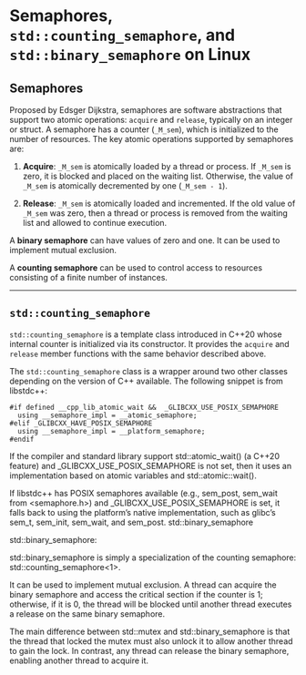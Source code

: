 # Semaphores, `std::counting_semaphore`, and `std::binary_semaphore` on Linux

## Semaphores

Proposed by Edsger Dijkstra, semaphores are software abstractions that support two atomic operations: `acquire` and `release`, typically on an integer or struct. A semaphore has a counter (`_M_sem`), which is initialized to the number of resources. The key atomic operations supported by semaphores are:

1. **Acquire**: `_M_sem` is atomically loaded by a thread or process. If `_M_sem` is zero, it is blocked and placed on the waiting list. Otherwise, the value of `_M_sem` is atomically decremented by one (`_M_sem - 1`).

2. **Release**: `_M_sem` is atomically loaded and incremented. If the old value of `_M_sem` was zero, then a thread or process is removed from the waiting list and allowed to continue execution.

A **binary semaphore** can have values of zero and one. It can be used to implement mutual exclusion.

A **counting semaphore** can be used to control access to resources consisting of a finite number of instances.

---

## `std::counting_semaphore`

`std::counting_semaphore` is a template class introduced in C++20 whose internal counter is initialized via its constructor. It provides the `acquire` and `release` member functions with the same behavior described above.

The `std::counting_semaphore` class is a wrapper around two other classes depending on the version of C++ available. The following snippet is from libstdc++:

```
#if defined __cpp_lib_atomic_wait &&  _GLIBCXX_USE_POSIX_SEMAPHORE
  using __semaphore_impl = __atomic_semaphore;
#elif _GLIBCXX_HAVE_POSIX_SEMAPHORE
  using __semaphore_impl = __platform_semaphore;
#endif
```

If the compiler and standard library support std::atomic_wait() (a C++20 feature) and _GLIBCXX_USE_POSIX_SEMAPHORE is not set, then it uses an implementation based on atomic variables and std::atomic::wait().

If libstdc++ has POSIX semaphores available (e.g., sem_post, sem_wait from <semaphore.h>) and _GLIBCXX_USE_POSIX_SEMAPHORE is set, it falls back to using the platform’s native implementation, such as glibc’s sem_t, sem_init, sem_wait, and sem_post.
std::binary_semaphore

std::binary_semaphore:

std::binary_semaphore is simply a specialization of the counting semaphore: std::counting_semaphore<1>.

It can be used to implement mutual exclusion. A thread can acquire the binary semaphore and access the critical section if the counter is 1; otherwise, if it is 0, the thread will be blocked until another thread executes a release on the same binary semaphore.

The main difference between std::mutex and std::binary_semaphore is that the thread that locked the mutex must also unlock it to allow another thread to gain the lock. In contrast, any thread can release the binary semaphore, enabling another thread to acquire it.
